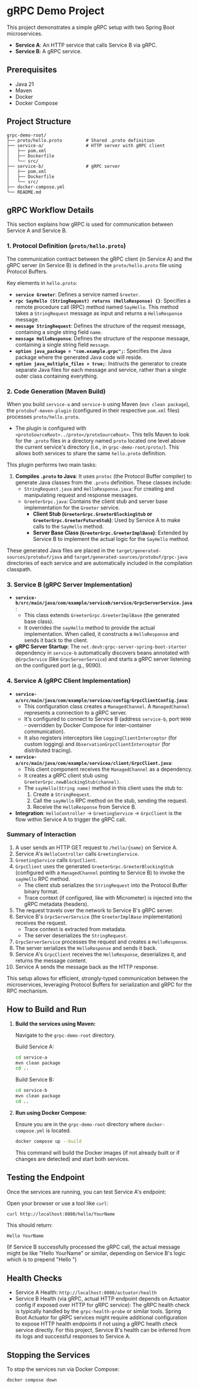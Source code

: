# gRPC Demo Project

This project demonstrates a simple gRPC setup with two Spring Boot microservices.

- **Service A**: An HTTP service that calls Service B via gRPC.
- **Service B**: A gRPC service.

## Prerequisites

- Java 21
- Maven
- Docker
- Docker Compose

## Project Structure

```
grpc-demo-root/
├── proto/hello.proto         # Shared .proto definition
├── service-a/                # HTTP server with gRPC client
│   ├── pom.xml
│   ├── Dockerfile
│   └── src/
├── service-b/                # gRPC server
│   ├── pom.xml
│   ├── Dockerfile
│   └── src/
├── docker-compose.yml
└── README.md
```

## gRPC Workflow Details

This section explains how gRPC is used for communication between Service A and Service B.

### 1. Protocol Definition (`proto/hello.proto`)

The communication contract between the gRPC client (in Service A) and the gRPC server (in Service B) is defined in the `proto/hello.proto` file using Protocol Buffers.

Key elements in `hello.proto`:
- **`service Greeter`**: Defines a service named `Greeter`.
- **`rpc SayHello (StringRequest) returns (HelloResponse) {}`**: Specifies a remote procedure call (RPC) method named `SayHello`. This method takes a `StringRequest` message as input and returns a `HelloResponse` message.
- **`message StringRequest`**: Defines the structure of the request message, containing a single string field `name`.
- **`message HelloResponse`**: Defines the structure of the response message, containing a single string field `message`.
- **`option java_package = "com.example.grpc";`**: Specifies the Java package where the generated Java code will reside.
- **`option java_multiple_files = true;`**: Instructs the generator to create separate Java files for each message and service, rather than a single outer class containing everything.

### 2. Code Generation (Maven Build)

When you build `service-a` and `service-b` using Maven (`mvn clean package`), the `protobuf-maven-plugin` (configured in their respective `pom.xml` files) processes `proto/hello.proto`.

- The plugin is configured with `<protoSourceRoot>../proto</protoSourceRoot>`. This tells Maven to look for the `.proto` files in a directory named `proto` located one level above the current service's directory (i.e., in `grpc-demo-root/proto/`). This allows both services to share the same `hello.proto` definition.

This plugin performs two main tasks:
1.  **Compiles `.proto` to Java**: It uses `protoc` (the Protocol Buffer compiler) to generate Java classes from the `.proto` definition. These classes include:
    *   `StringRequest.java` and `HelloResponse.java`: For creating and manipulating request and response messages.
    *   `GreeterGrpc.java`: Contains the client stub and server base implementation for the `Greeter` service.
        *   **Client Stub (`GreeterGrpc.GreeterBlockingStub` or `GreeterGrpc.GreeterFutureStub`)**: Used by Service A to make calls to the `SayHello` method.
        *   **Server Base Class (`GreeterGrpc.GreeterImplBase`)**: Extended by Service B to implement the actual logic for the `SayHello` method.

These generated Java files are placed in the `target/generated-sources/protobuf/java` and `target/generated-sources/protobuf/grpc-java` directories of each service and are automatically included in the compilation classpath.

### 3. Service B (gRPC Server Implementation)

-   **`service-b/src/main/java/com/example/serviceb/service/GrpcServerService.java`**:
    *   This class extends `GreeterGrpc.GreeterImplBase` (the generated base class).
    *   It overrides the `sayHello` method to provide the actual implementation. When called, it constructs a `HelloResponse` and sends it back to the client.
-   **gRPC Server Startup**: The `net.devh:grpc-server-spring-boot-starter` dependency in `service-b` automatically discovers beans annotated with `@GrpcService` (like `GrpcServerService`) and starts a gRPC server listening on the configured port (e.g., 9090).

### 4. Service A (gRPC Client Implementation)

-   **`service-a/src/main/java/com/example/servicea/config/GrpcClientConfig.java`**:
    *   This configuration class creates a `ManagedChannel`. A `ManagedChannel` represents a connection to a gRPC server.
    *   It's configured to connect to Service B (address `service-b`, port `9090` - overridden by Docker Compose for inter-container communication).
    *   It also registers interceptors like `LoggingClientInterceptor` (for custom logging) and `ObservationGrpcClientInterceptor` (for distributed tracing).
-   **`service-a/src/main/java/com/example/servicea/client/GrpcClient.java`**:
    *   This client component receives the `ManagedChannel` as a dependency.
    *   It creates a gRPC client stub using `GreeterGrpc.newBlockingStub(channel)`.
    *   The `sayHello(String name)` method in this client uses the stub to:
        1.  Create a `StringRequest`.
        2.  Call the `sayHello` RPC method on the stub, sending the request.
        3.  Receive the `HelloResponse` from Service B.
-   **Integration**: `HelloController` -> `GreetingService` -> `GrpcClient` is the flow within Service A to trigger the gRPC call.

### Summary of Interaction

1.  A user sends an HTTP GET request to `/hello/{name}` on Service A.
2.  Service A's `HelloController` calls `GreetingService`.
3.  `GreetingService` calls `GrpcClient`.
4.  `GrpcClient` uses the generated `GreeterGrpc.GreeterBlockingStub` (configured with a `ManagedChannel` pointing to Service B) to invoke the `sayHello` RPC method.
    *   The client stub serializes the `StringRequest` into the Protocol Buffer binary format.
    *   Trace context (if configured, like with Micrometer) is injected into the gRPC metadata (headers).
5.  The request travels over the network to Service B's gRPC server.
6.  Service B's `GrpcServerService` (the `GreeterImplBase` implementation) receives the request.
    *   Trace context is extracted from metadata.
    *   The server deserializes the `StringRequest`.
7.  `GrpcServerService` processes the request and creates a `HelloResponse`.
8.  The server serializes the `HelloResponse` and sends it back.
9.  Service A's `GrpcClient` receives the `HelloResponse`, deserializes it, and returns the message content.
10. Service A sends the message back as the HTTP response.

This setup allows for efficient, strongly-typed communication between the microservices, leveraging Protocol Buffers for serialization and gRPC for the RPC mechanism.

## How to Build and Run

1.  **Build the services using Maven:**

    Navigate to the `grpc-demo-root` directory.

    Build Service A:
    ```bash
    cd service-a
    mvn clean package
    cd ..
    ```

    Build Service B:
    ```bash
    cd service-b
    mvn clean package
    cd ..
    ```

2.  **Run using Docker Compose:**

    Ensure you are in the `grpc-demo-root` directory where `docker-compose.yml` is located.

    ```bash
    docker compose up --build
    ```

    This command will build the Docker images (if not already built or if changes are detected) and start both services.

## Testing the Endpoint

Once the services are running, you can test Service A's endpoint:

Open your browser or use a tool like `curl`:

```bash
curl http://localhost:8080/hello/YourName
```

This should return:

```
Hello YourName
```

(If Service B successfully processed the gRPC call, the actual message might be like "Hello YourName" or similar, depending on Service B's logic which is to prepend "Hello ")

## Health Checks

- Service A Health: `http://localhost:8080/actuator/health`
- Service B Health (via gRPC, actual HTTP endpoint depends on Actuator config if exposed over HTTP for gRPC service):
  The gRPC health check is typically handled by the `grpc-health-probe` or similar tools. Spring Boot Actuator for gRPC services might require additional configuration to expose HTTP health endpoints if not using a gRPC health check service directly.
  For this project, Service B's health can be inferred from its logs and successful responses to Service A.

## Stopping the Services

To stop the services run via Docker Compose:

```bash
docker compose down
``` 